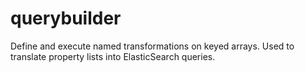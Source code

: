# querybuilder
Define and execute named transformations on keyed arrays. Used to translate property lists into ElasticSearch queries.
